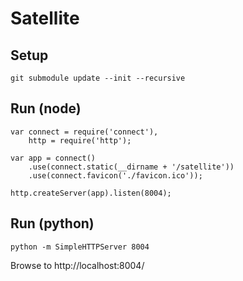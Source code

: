 Satellite
=========

Setup
-----

	git submodule update --init --recursive


Run (node)
----------

	var connect = require('connect'),
		http = require('http');
	
	var app = connect()
		.use(connect.static(__dirname + '/satellite'))
		.use(connect.favicon('./favicon.ico'));
	
	http.createServer(app).listen(8004);


Run (python)
------------

	python -m SimpleHTTPServer 8004

Browse to http://localhost:8004/
